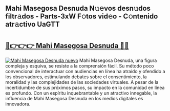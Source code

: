 ## Mahi Masegosa Desnuda N𝚞𝚎vos desn𝚞dos filtr𝚊dos - Parts-3xW F𝚘tos vid𝚎o - C𝚘ntenido atr𝚊ctivo UaGTT

# <h2><a href="http://mb8g9v.tromn.icu/?c=Mahi+Masegosa+Desnuda">🔗👉👉👉 Mahi Masegosa Desnuda 🔗🔗</a></h2>

[![Mahi Masegosa Desnuda nuevo](https://i.imgur.com/pEAQMta.gif)](http://mb8g9v.tromn.icu/?c=Mahi+Masegosa+Desnuda)
Mahi Masegosa Desnuda, una figura compleja y esquiva, se resiste a la comprensión fácil. Su método poco convencional de interactuar con audiencias en línea ha atraído y ofendido a los observadores, estimulando debates sobre el consentimiento, la moralidad y las complejidades de las sociedades virtuales. A pesar de la incertidumbre de sus próximos pasos, su impacto en la comunidad en línea es profundo. Con un espíritu inquebrantable y un atractivo innegable, la influencia de Mahi Masegosa Desnuda en los medios digitales es innovadora.
